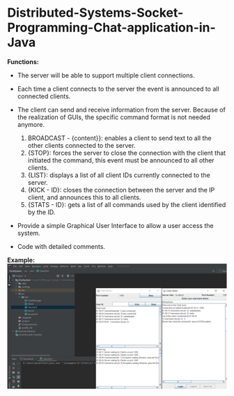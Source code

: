 # Distributed-Systems-Socket-Programming-Chat-application-in-Java

**Functions:**

- The server will be able to support multiple client connections. 
- Each time a client connects to the server the event is announced to all connected clients.
- The client can send and receive information from the server. Because of the realization of GUIs, the specific command format is not needed anymore.

	1. BROADCAST - {content}}: enables a client to send text to all the other clients connected to the server.
	2. {STOP}: forces the server to close the connection with the client that initiated the command, this event must be announced to all other clients.
	3. {LIST}: displays a list of all client IDs currently connected to the server.
	4. {KICK - ID}: closes the connection between the server and the IP client, and announces this to all clients.
	5. {STATS - ID}: gets a list of all commands used by the client identified by the ID.
- Provide a simple Graphical User Interface to allow a user access the system. 
- Code with detailed comments.

**Example:**
![example](https://github.com/Tiffanyzth/Distributed-Systems-Socket-Programming-Chat-application-in-Java/blob/master/img.png)
